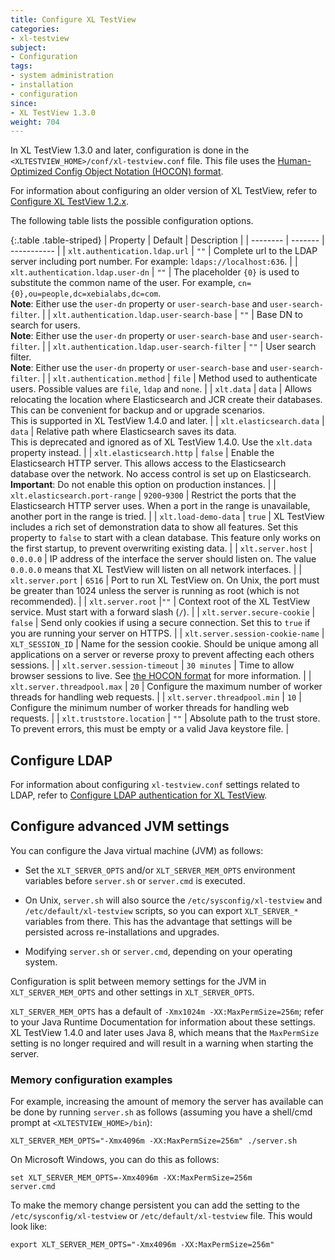 ```yaml
---
title: Configure XL TestView
categories:
- xl-testview
subject:
- Configuration
tags:
- system administration
- installation
- configuration
since:
- XL TestView 1.3.0
weight: 704
---
```


In XL TestView 1.3.0 and later, configuration is done in the `<XLTESTVIEW_HOME>/conf/xl-testview.conf` file. This file uses the [Human-Optimized Config Object Notation (HOCON) format](https://github.com/typesafehub/config/blob/master/HOCON.md).

For information about configuring an older version of XL TestView, refer to [Configure XL TestView 1.2.x](/xl-testview/1.2.x/archive/configuration.html).

The following table lists the possible configuration options.

{:.table .table-striped}
| Property | Default | Description |
| -------- | ------- | ----------- |
| `xlt.authentication.ldap.url` | `""` | Complete url to the LDAP server including port number. For example: `ldaps://localhost:636`. |
| `xlt.authentication.ldap.user-dn` | `""` | The placeholder `{0}` is used to substitute the common name of the user. For example, `cn={0},ou=people,dc=xebialabs,dc=com`. <br/>**Note**: Either use the `user-dn` property or `user-search-base` and `user-search-filter`. |
| `xlt.authentication.ldap.user-search-base` | `""` | Base DN to search for users. <br/>**Note**: Either use the `user-dn` property or `user-search-base` and `user-search-filter`. |
| `xlt.authentication.ldap.user-search-filter` | `""` | User search filter. <br/>**Note**: Either use the `user-dn` property or `user-search-base` and `user-search-filter`. |
| `xlt.authentication.method` | `file` | Method used to authenticate users. Possible values are `file`, `ldap` and `none`. |
| `xlt.data` | `data` | Allows relocating the location where Elasticsearch and JCR create their databases. This can be convenient for backup and or upgrade scenarios. <br/>This is supported in XL TestView 1.4.0 and later. |
| `xlt.elasticsearch.data` | `data` | Relative path where Elasticsearch saves its data. <br/>This is deprecated and ignored as of XL TestView 1.4.0. Use the `xlt.data` property instead. |
| `xlt.elasticsearch.http` | `false` | Enable the Elasticsearch HTTP server. This allows access to the Elasticsearch database over the network. No access control is set up on Elasticsearch. <br/>**Important**: Do not enable this option on production instances. |
| `xlt.elasticsearch.port-range` | `9200`-`9300` | Restrict the ports that the Elasticsearch HTTP server uses. When a port in the range is unavailable, another port in the range is tried. |
| `xlt.load-demo-data` | `true` | XL TestView includes a rich set of demonstration data to show all features. Set this property to `false` to start with a clean database. This feature only works on the first startup, to prevent overwriting existing data. |
| `xlt.server.host` | `0.0.0.0` | IP address of the interface the server should listen on. The value `0.0.0.0` means that XL TestView will listen on all network interfaces. |
| `xlt.server.port` | `6516` | Port to run XL TestView on. On Unix, the port must be greater than 1024 unless the server is running as root (which is not recommended). |
| `xlt.server.root` |`""` | Context root of the XL TestView service. Must start with a forward slash (`/`). |
| `xlt.server.secure-cookie` | `false` | Send only cookies if using a secure connection. Set this to `true` if you are running your server on HTTPS. |
| `xlt.server.session-cookie-name` | `XLT_SESSION_ID` | Name for the session cookie. Should be unique among all applications on a server or reverse proxy to prevent affecting each others sessions. |
| `xlt.server.session-timeout` | `30 minutes` | Time to allow browser sessions to live. See [the HOCON format](https://github.com/typesafehub/config/blob/master/HOCON.md#duration-format) for more information. |
| `xlt.server.threadpool.max` | `20` | Configure the maximum number of worker threads for handling web requests. |
| `xlt.server.threadpool.min` | `10` | Configure the minimum number of worker threads for handling web requests. |
| `xlt.truststore.location` | `""` | Absolute path to the trust store. To prevent errors, this must be empty or a valid Java keystore file. |

## Configure LDAP

For information about configuring `xl-testview.conf` settings related to LDAP, refer to [Configure LDAP authentication for XL TestView](/xl-testview/how-to/configure-ldap.html).

## Configure advanced JVM settings

You can configure the Java virtual machine (JVM) as follows:

* Set the `XLT_SERVER_OPTS` and/or `XLT_SERVER_MEM_OPTS` environment variables before `server.sh` or `server.cmd` is executed.

* On Unix, `server.sh` will also source the `/etc/sysconfig/xl-testview` and `/etc/default/xl-testview` scripts, so you can export `XLT_SERVER_*` variables from there. This has the advantage that settings will be persisted across re-installations and upgrades.

* Modifying `server.sh` or `server.cmd`, depending on your operating system.

Configuration is split between memory settings for the JVM in `XLT_SERVER_MEM_OPTS` and other settings in `XLT_SERVER_OPTS`.

`XLT_SERVER_MEM_OPTS` has a default of `-Xmx1024m -XX:MaxPermSize=256m`; refer to your Java Runtime Documentation for information about these settings. XL TestView 1.4.0 and later uses Java 8, which means that the `MaxPermSize` setting is no longer required and will result in a warning when starting the server.

### Memory configuration examples

For example, increasing the amount of memory the server has available can be done by running `server.sh` as follows (assuming you have a shell/cmd prompt at `<XLTESTVIEW_HOME>/bin`):

    XLT_SERVER_MEM_OPTS="-Xmx4096m -XX:MaxPermSize=256m" ./server.sh

On Microsoft Windows, you can do this as follows:

    set XLT_SERVER_MEM_OPTS=-Xmx4096m -XX:MaxPermSize=256m
    server.cmd

To make the memory change persistent you can add the setting to the `/etc/sysconfig/xl-testview` or `/etc/default/xl-testview` file. This would look like:

    export XLT_SERVER_MEM_OPTS="-Xmx4096m -XX:MaxPermSize=256m"
